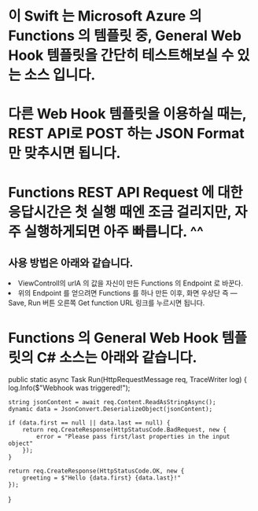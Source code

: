 # 이 Swift 는 Microsoft Azure 의 Functions 의 템플릿 중, General Web Hook 템플릿을 간단히 테스트해보실 수 있는 소스 입니다.

# 다른 Web Hook 템플릿을 이용하실 때는, REST API로 POST 하는 JSON Format 만 맞추시면 됩니다.

# Functions REST API Request 에 대한 응답시간은 첫 실행 때엔 조금 걸리지만, 자주 실행하게되면 아주 빠릅니다. ^^

## 사용 방법은 아래와 같습니다.
<li>ViewControll의 urlA 의 값을 자신이 만든 Functions 의 Endpoint 로 바꾼다. </li>
<li>위의 Endpoint 를 얻으려면 Functions 를 하나 만든 이후,  화면 우상단 즉 — Save, Run 버튼 오른쪽 Get function URL 링크를 누르시면 됩니다.</li>


# Functions 의 General Web Hook 템플릿의 C# 소스는 아래와 같습니다.

public static async Task<object> Run(HttpRequestMessage req, TraceWriter log)
{
    log.Info($"Webhook was triggered!");

    string jsonContent = await req.Content.ReadAsStringAsync();
    dynamic data = JsonConvert.DeserializeObject(jsonContent);

    if (data.first == null || data.last == null) {
        return req.CreateResponse(HttpStatusCode.BadRequest, new {
            error = "Please pass first/last properties in the input object"
        });
    }

    return req.CreateResponse(HttpStatusCode.OK, new {
        greeting = $"Hello {data.first} {data.last}!"
    });
}
